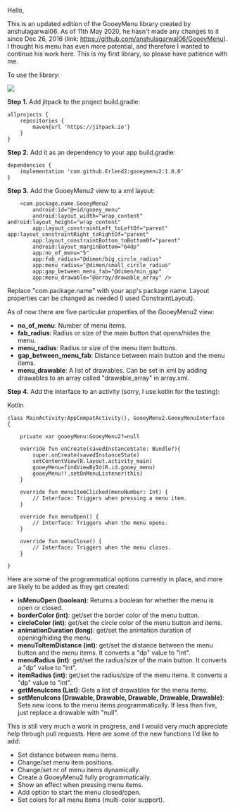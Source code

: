 Hello,

This is an updated edition of the GooeyMenu library created by anshulagarwal06. 
As of 11th May 2020, he hasn't made any changes to it since Dec 26, 2016 (link: https://github.com/anshulagarwal06/GooeyMenu). 
I thought his menu has even more potential, and therefore I wanted to continue his work here.
This is my first library, so please have patience with me.

To use the library:

[![](https://jitpack.io/v/Erlend2/GooeyMenu2.svg)](https://jitpack.io/#Erlend2/GooeyMenu2)

**Step 1.** Add jitpack to the project build.gradle:
```
allprojects {
    repositories {
        maven{url 'https://jitpack.io'}
    }
}
```

**Step 2.** Add it as an dependency to your app build.gradle:

```
dependencies {
    implementation 'com.github.Erlend2:gooeymenu2:1.0.0'
}
```

**Step 3.** Add the GooeyMenu2 view to a xml layout:

```
    <com.package.name.GooeyMenu2
        android:id="@+id/gooey_menu"
        android:layout_width="wrap_content" android:layout_height="wrap_content"
        app:layout_constraintLeft_toLeftOf="parent" app:layout_constraintRight_toRightOf="parent"
        app:layout_constraintBottom_toBottomOf="parent"
        android:layout_marginBottom="64dp"
        app:no_of_menu="5"
        app:fab_radius="@dimen/big_circle_radius"
        app:menu_radius="@dimen/small_circle_radius"
        app:gap_between_menu_fab="@dimen/min_gap"
        app:menu_drawable="@array/drawable_array" />
```

Replace "com.package.name" with your app's package name. Layout properties can be changed as needed (I used ConstraintLayout).

As of now there are five particular properties of the GooeyMenu2 view:

* **no_of_menu**: Number of menu items.
* **fab_radius**: Radius or size of the main button that opens/hides the menu.
* **menu_radius**: Radius or size of the menu item buttons.
* **gap_between_menu_fab**: Distance between main button and the menu items.
* **menu_drawable**: A list of drawables. Can be set in xml by adding drawables to an array called "drawable_array" in array.xml.

**Step 4.** Add the interface to an activity (sorry, I use kotlin for the testing):

Kotlin

```
class MainActivity:AppCompatActivity(), GooeyMenu2.GooeyMenuInterface {

    private var gooeyMenu:GooeyMenu2?=null    

    override fun onCreate(savedInstanceState: Bundle?){
        super.onCreate(savedInstanceState)
        setContentView(R.layout.activity_main)
        gooeyMenu=findViewById(R.id.gooey_menu)
        gooeyMenu!!.setOnMenuListener(this)
    }
    
    override fun menuItemClicked(menuNumber: Int) {
        // Interface: Triggers when pressing a menu item.
    }

    override fun menuOpen() {
        // Interface: Triggers when the menu opens.
    }

    override fun menuClose() {
        // Interface: Triggers when the menu closes.
    }

}
```

Here are some of the programmatical options currently in place, and more are likely to be added as they get created:

* **isMenuOpen (boolean)**: Returns a boolean for whether the menu is open or closed.
* **borderColor (int)**: get/set the border color of the menu button.
* **circleColor (int)**: get/set the circle color of the menu button and items.
* **animationDuration (long)**: get/set the animation duration of opening/hiding the menu.
* **menuToItemDistance (int)**: get/set the distance between the menu button and the menu items. It converts a "dp" value to "int".
* **menuRadius (int)**: get/set the radius/size of the main button. It converts a "dp" value to "int".
* **itemRadius (int)**: get/set the radius/size of the menu items. It converts a "dp" value to "int".
* **getMenuIcons (List<Drawable>)**: Gets a list of drawables for the menu items.
* **setMenuIcons (Drawable, Drawable, Drawable, Drawable, Drawable)**: Sets new icons to the menu items programmatically. If less than five, just replace a drawable with "null".

This is still very much a work in progress, and I would very much appreciate help through pull requests. Here are some of the new functions I'd like to add:

* Set distance between menu items.
* Change/set menu item positions.
* Change/set nr of menu items dynamically.
* Create a GooeyMenu2 fully programmatically.
* Show an effect when pressing menu items.
* Add option to start the menu closed/open.
* Set colors for all menu items (multi-color support).
